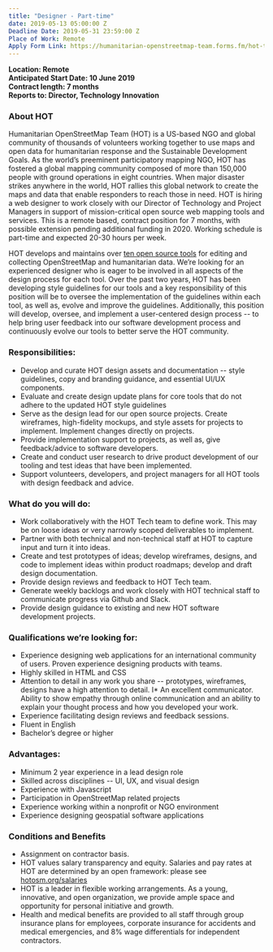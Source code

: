 ```yaml
---
title: "Designer - Part-time"
date: 2019-05-13 05:00:00 Z
Deadline Date: 2019-05-31 23:59:00 Z
Place of Work: Remote
Apply Form Link: https://humanitarian-openstreetmap-team.forms.fm/hot-tech-submission/
---
```


**Location: Remote**  
**Anticipated Start Date: 10 June 2019**  
**Contract length: 7 months**  
**Reports to: Director, Technology Innovation**  

### About HOT

Humanitarian OpenStreetMap Team (HOT) is a US-based NGO and global community of thousands of volunteers working together to use maps and open data for humanitarian response and the Sustainable Development Goals. As the world’s preeminent participatory mapping NGO, HOT has fostered a global mapping community composed of more than 150,000 people with ground operations in eight countries. When major disaster strikes anywhere in the world, HOT rallies this global network to create the maps and data that enable responders to reach those in need.
HOT is hiring a web designer to work closely with our Director of Technology and Project Managers in support of mission-critical open source web mapping tools and services. This is a remote based, contract position for 7 months, with possible extension pending additional funding in 2020. Working schedule is part-time and expected 20-30 hours per week.

HOT develops and maintains over [ten open source tools](https://github.com/hotosm/) for editing and collecting OpenStreetMap and humanitarian data. We’re looking for an experienced designer who is eager to be involved in all aspects of the design process for each tool. Over the past two years, HOT has been developing style guidelines for our tools and a key responsibility of this position will be to oversee the implementation of the guidelines within each tool, as well as, evolve and improve the guidelines. Additionally, this position will develop, oversee, and implement a user-centered design process -- to help bring user feedback into our software development process and continuously evolve our tools to better serve the HOT community. 

### Responsibilities:  
* Develop and curate HOT design assets and documentation -- style guidelines, copy and branding guidance, and essential UI/UX components. 
* Evaluate and create design update plans for core tools that do not adhere to the updated HOT style guidelines
* Serve as the design lead for our open source projects. Create wireframes, high-fidelity mockups, and style assets for projects to implement. Implement changes directly on projects. 
* Provide implementation support to projects, as well as, give feedback/advice to software developers. 
* Create and conduct user research to drive product development of our tooling and test ideas that have been implemented.
* Support volunteers, developers, and project managers for all HOT tools with design feedback and advice.

### What do you will do:

* Work collaboratively with the HOT Tech team to define work. This may be on loose ideas or very narrowly scoped deliverables to implement. 
* Partner with both technical and non-technical staff at HOT to capture input and turn it into ideas.
* Create and test prototypes of ideas; develop wireframes, designs, and code to implement ideas within product roadmaps; develop and draft design documentation.
* Provide design reviews and feedback to HOT Tech team.
* Generate weekly backlogs and work closely with HOT technical staff to communicate progress via Github and Slack.
* Provide design guidance to existing and new HOT software development projects.

### Qualifications we’re looking for: 
* Experience designing web applications for an international community of users. Proven experience designing products with teams.
* Highly skilled in HTML and CSS
* Attention to detail in any work you share -- prototypes, wireframes, designs have a high attention to detail.
I* An excellent communicator. Ability to show empathy through online communication and an ability to explain your thought process and how you developed your work. 
* Experience facilitating design reviews and feedback sessions.
* Fluent in English
* Bachelor’s degree or higher

### Advantages:
* Minimum 2 year experience in a lead design role
* Skilled across disciplines -- UI, UX, and visual design
* Experience with Javascript
* Participation in OpenStreetMap related projects
* Experience working within a nonprofit or NGO environment
* Experience designing geospatial software applications

### Conditions and Benefits

* Assignment on contractor basis.
* HOT values salary transparency and equity. Salaries and pay rates at HOT are determined by an open framework: please see [hotosm.org/salaries](https://www.hotosm.org/salaries)
* HOT is a leader in flexible working arrangements. As a young, innovative, and open organization, we provide ample space and opportunity for personal initiative and growth.
* Health and medical benefits are provided to all staff through group insurance plans for employees, corporate insurance for accidents and medical emergencies, and 8% wage differentials for independent contractors.
